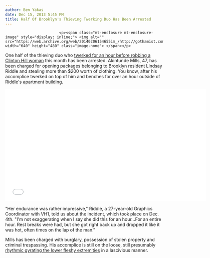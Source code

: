 ```yaml
---
author: Ben Yakas
date: Dec 15, 2013 5:45 PM
title: Half Of Brooklyn's Thieving Twerking Duo Has Been Arrested
---
```



                            
                            
                            
                            <p><span class="mt-enclosure mt-enclosure-image" style="display: inline;"> <img alt="" src="https://web.archive.org/web/20140206154655im_/http://gothamist.com/upload/2013/12/121113twerk3.jpeg" width="640" height="480" class="image-none"> </span></p>

<p>One half of the thieving duo who <a href="https://web.archive.org/web/20140206154655/http://gothamist.com/2013/12/11/video_brooklyn_thief_preps_with_hou.php#photo-3">twerked for an hour before robbing a Clinton Hill woman</a> this month has been arrested. Akintunde Mills, 47, has been charged for opening packages belonging to Brooklyn resident Lindsay Riddle and stealing more than $200 worth of clothing. You know, after his accomplice twerked on top of him and benches for over an hour outside of Riddle&apos;s apartment building.</p>

<p><iframe width="640" height="360" src="//web.archive.org/web/20140206154655if_/http://www.youtube.com/embed/_wmT95TW54w" frameborder="0" allowfullscreen></iframe></p>

<p>&quot;Her endurance was rather impressive,&quot; Riddle, a 27-year-old Graphics Coordinator with VH1, told us about the incident, which took place on Dec. 4th. &quot;I&apos;m not exaggerating when I say she did this for an hour...For an entire hour. Rest breaks were had, but she got right back up and dropped it like it was hot, often times on the lap of the man.&quot;</p>

<p>Mills has been charged with burglary, possession of stolen property and criminal trespassing. His accomplice is still on the loose, still presumably <a href="https://web.archive.org/web/20140206154655/http://www.urbandictionary.com/define.php?term=twerk">rhythmic gyrating the lower fleshy extremities</a> in a lascivious manner. </p>
                            
                            
                            